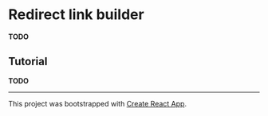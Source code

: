 # Redirect link builder
**TODO**

## Tutorial
**TODO**

---

This project was bootstrapped with [Create React App](https://github.com/facebook/create-react-app).

